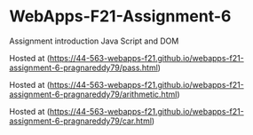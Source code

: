 # WebApps-F21-Assignment-6
Assignment introduction Java Script and DOM

Hosted at (https://44-563-webapps-f21.github.io/webapps-f21-assignment-6-pragnareddy79/pass.html)

Hosted at (https://44-563-webapps-f21.github.io/webapps-f21-assignment-6-pragnareddy79/arithmetic.html)

Hosted at (https://44-563-webapps-f21.github.io/webapps-f21-assignment-6-pragnareddy79/car.html)